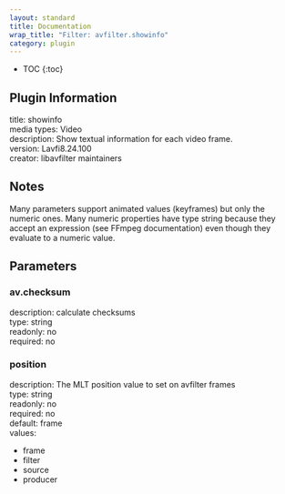 ```yaml
---
layout: standard
title: Documentation
wrap_title: "Filter: avfilter.showinfo"
category: plugin
---
```

* TOC
{:toc}

## Plugin Information

title: showinfo  
media types:
Video  
description: Show textual information for each video frame.  
version: Lavfi8.24.100  
creator: libavfilter maintainers  

## Notes

Many parameters support animated values (keyframes) but only the numeric ones. Many numeric properties have type string because they accept an expression (see FFmpeg documentation) even though they evaluate to a numeric value.

## Parameters

### av.checksum

  
description:
calculate checksums  
type: string  
readonly: no  
required: no  

### position

  
description:
The MLT position value to set on avfilter frames  
type: string  
readonly: no  
required: no  
default: frame  
values:  

* frame
* filter
* source
* producer

